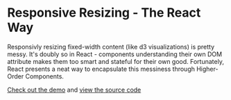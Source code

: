 # Responsive Resizing - The React Way
Responsivly resizing fixed-width content (like d3 visualizations) is pretty messy. It's doubly so in React - components understanding their own DOM attribute makes them too smart and stateful for their own good. Fortunately, React presents a neat way to encapsulate this messiness through Higher-Order Components.

[Check out the demo](https://johnbartos.github.io/react-d3-demo/) and [view the source code](https://github.com/johnBartos/react-d3-demo/blob/master/src/dimensionable.js)
